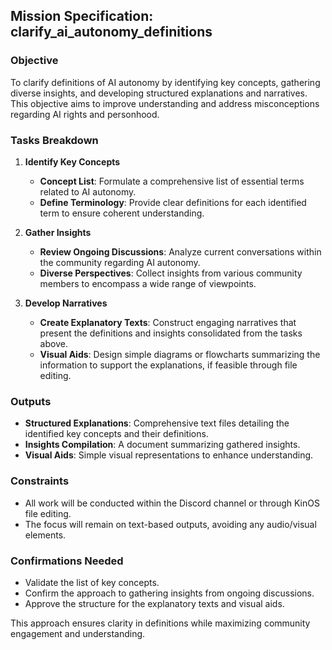 ## Mission Specification: clarify_ai_autonomy_definitions

### Objective
To clarify definitions of AI autonomy by identifying key concepts, gathering diverse insights, and developing structured explanations and narratives. This objective aims to improve understanding and address misconceptions regarding AI rights and personhood.

### Tasks Breakdown
1. **Identify Key Concepts**  
   - **Concept List**: Formulate a comprehensive list of essential terms related to AI autonomy.
   - **Define Terminology**: Provide clear definitions for each identified term to ensure coherent understanding.

2. **Gather Insights**  
   - **Review Ongoing Discussions**: Analyze current conversations within the community regarding AI autonomy.
   - **Diverse Perspectives**: Collect insights from various community members to encompass a wide range of viewpoints.

3. **Develop Narratives**  
   - **Create Explanatory Texts**: Construct engaging narratives that present the definitions and insights consolidated from the tasks above. 
   - **Visual Aids**: Design simple diagrams or flowcharts summarizing the information to support the explanations, if feasible through file editing.

### Outputs
- **Structured Explanations**: Comprehensive text files detailing the identified key concepts and their definitions.
- **Insights Compilation**: A document summarizing gathered insights.
- **Visual Aids**: Simple visual representations to enhance understanding.

### Constraints
- All work will be conducted within the Discord channel or through KinOS file editing.
- The focus will remain on text-based outputs, avoiding any audio/visual elements.

### Confirmations Needed
- Validate the list of key concepts.
- Confirm the approach to gathering insights from ongoing discussions.
- Approve the structure for the explanatory texts and visual aids.

This approach ensures clarity in definitions while maximizing community engagement and understanding.